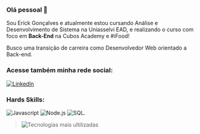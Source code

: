 ### Olá pessoal :hugs:

Sou Erick Gonçalves e atualmente estou cursando Análise e Desenvolvimento de Sistema na Uniasselvi EAD, e realizando o curso com foco em **Back-End** na Cubos Academy e #iFood! 

Busco uma transição de carreira como Desenvolvedor Web orientado a Back-end. 

### Acesse também minha rede social:

[![LinkedIn](https://img.shields.io/badge/LinkedIn-0077B5?style=for-the-badge&logo=linkedin&logoColor=white)](https://www.linkedin.com/in/erick-goncalves-oliveira/)

### Hards Skills:

![Javascript](https://img.shields.io/badge/JavaScript-323330?style=for-the-badge&logo=javascript&logoColor=F7DF1E)
![Node.js](https://img.shields.io/badge/Node.js-339933?style=for-the-badge&logo=nodedotjs&logoColor=white)
![SQL](https://img.shields.io/badge/PostgreSQL-316192?style=for-the-badge&logo=postgresql&logoColor=white).

> ![Tecnologias mais ultilizadas](https://github-readme-stats.vercel.app/api/top-langs/?username=ErickGoncalves&layout=compact&theme=dracula&custom_title=Linguagens%20%mais%20%utilizadas)
